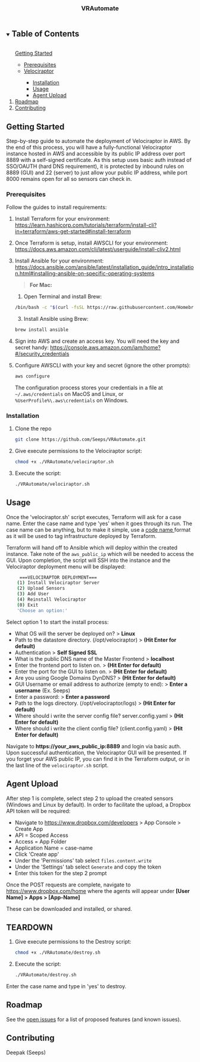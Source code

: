   <h3 align="center">VRAutomate</h3>

<!-- TABLE OF CONTENTS -->
<details open="open">
  <summary><h2 style="display: inline-block">Table of Contents</h2></summary>
  <ol>
      <a href="#getting-started">Getting Started</a>
      <ul>
        <li><a href="#prerequisites">Prerequisites</a></li>
          <li><a href="#velociraptor">Velociraptor</a></li>
          <ul>
            <li><a href="#installation">Installation</a></li>
            <li><a href="#usage">Usage</a></li>
            <li><a href="#agent-upload">Agent Upload</a></li>
          </ul> 
      </ul>
    <li><a href="#roadmap">Roadmap</a></li>
    <li><a href="#contributing">Contributing</a></li>
  </ol>
</details>

<!-- GETTING STARTED -->
## Getting Started

Step-by-step guide to automate the deployment of Velociraptor in AWS. By the end of this process, you will have a fully-functional Velociraptor instance hosted in AWS and accessible by its public IP address over port 8889 with a self-signed certificate. As this setup uses basic auth instead of SSO/OAUTH (hard DNS requirement), it is protected by inbound rules on 8889 (GUI) and 22 (server) to just allow your public IP address, while port 8000 remains open for all so sensors can check in.

<!-- PREREQUISITES -->
### Prerequisites

Follow the guides to install requirements:
1. Install Terraform for your environment: https://learn.hashicorp.com/tutorials/terraform/install-cli?in=terraform/aws-get-started#install-terraform
2. Once Terraform is setup, install AWSCLI for your environment: https://docs.aws.amazon.com/cli/latest/userguide/install-cliv2.html
3. Install Ansible for your environment: https://docs.ansible.com/ansible/latest/installation_guide/intro_installation.html#installing-ansible-on-specific-operating-systems 

    > <b>For Mac:</b>
      1. Open Terminal and install Brew: 
      ```sh 
      /bin/bash -c "$(curl -fsSL https://raw.githubusercontent.com/Homebrew/install/HEAD/install.sh)"
      ```
      3. Install Ansible using Brew: 
      ```sh
      brew install ansible
      ```

5. Sign into AWS and create an access key. You will need the key and secret handy: https://console.aws.amazon.com/iam/home?#/security_credentials
6. Configure AWSCLI with your key and secret (ignore the other prompts):
   ```sh
   aws configure
   ```
   The configuration process stores your credentials in a file at ```~/.aws/credentials``` on MacOS and Linux, or ```%UserProfile%\.aws\credentials``` on Windows.

<!-- VELOCIRAPTOR -->

<!-- INSTALLATION -->
### Installation

1. Clone the repo
   ```sh
   git clone https://github.com/Seeps/VRAutomate.git
   ```
2. Give execute permissions to the Velociraptor script:
   ```sh
   chmod +x ./VRAutomate/velociraptor.sh
   ```
3. Execute the script:
   ```sh
   ./VRAutomate/velociraptor.sh
   ```

<!-- USAGE -->
## Usage

Once the 'velociraptor.sh' script executes, Terraform will ask for a case name. Enter the case name and type 'yes' when it goes through its run. The case name can be anything, but to make it simple, use a <a href=https://thestoryshack.com/tools/code-name-generator> code name </a> format as it will be used to tag infrastructure deployed by Terraform.

Terraform will hand off to Ansible which will deploy within the created instance. Take note of the ```aws_public_ip``` which will be needed to access the GUI. Upon completion, the script will SSH into the instance and the Velociraptor deployment menu will be displayed:

```sh
     ===VELOCIRAPTOR DEPLOYMENT=== 
    (1) Install Velociraptor Server
    (2) Upload Sensors
    (3) Add User
    (4) Reinstall Velociraptor
    (0) Exit
    'Choose an option:'
```

Select option 1 to start the install process: 

- What OS will the server be deployed on? > **Linux**  
- Path to the datastore directory. (/opt/velociraptor) > **(Hit Enter for default)**  
- Authentication > **Self Signed SSL** 
- What is the public DNS name of the Master Frontend > **localhost** 
- Enter the frontend port to listen on. > **(Hit Enter for default)** 
- Enter the port for the GUI to listen on. > **(Hit Enter for default)** 
- Are you using Google Domains DynDNS? > **(Hit Enter for default)** 
- GUI Username or email address to authorize (empty to end): > **Enter a username** (Ex. Seeps) 
- Enter a password: > **Enter a password** 
- Path to the logs directory. (/opt/velociraptor/logs) > **(Hit Enter for default)**  
- Where should i write the server config file? server.config.yaml > **(Hit Enter for default)** 
- Where should i write the client config file? (client.config.yaml) > **(Hit Enter for default)**  

Navigate to **https://your_aws_public_ip:8889** and login via basic auth. Upon successful authentication, the Velociraptor GUI will be presented. If you forget your AWS public IP, you can find it in the Terraform output, or in the last line of the ```velociraptor.sh``` script.

<!-- AGENT-UPLOAD -->
## Agent Upload
After step 1 is complete, select step 2 to upload the created sensors (Windows and Linux by default). In order to facilitate the upload, a Dropbox API token will be required:

   - Navigate to https://www.dropbox.com/developers > App Console > Create App
   - API = Scoped Access
   - Access = App Folder
   - Application Name = case-name
   - Click 'Create app'
   - Under the 'Permissions' tab select ```files.content.write```
   - Under the 'Settings' tab select ```Generate``` and copy the token
   - Enter this token for the step 2 prompt

Once the POST requests are complete, navigate to https://www.dropbox.com/home where the agents will appear under **[User Name] > Apps > [App-Name]**

These can be downloaded and installed, or shared.

<!-- TEARDOWN -->
## TEARDOWN
1. Give execute permissions to the Destroy script:
   ```sh
   chmod +x ./VRAutomate/destroy.sh
   ```
2. Execute the script:
   ```sh
   ./VRAutomate/destroy.sh
   ```
Enter the case name and type in 'yes' to destroy.

<!-- ROADMAP -->
## Roadmap

See the [open issues](https://github.com/Seeps/VRAutomate/issues) for a list of proposed features (and known issues).

<!-- CONTRIBUTING -->
## Contributing

Deepak (Seeps)
